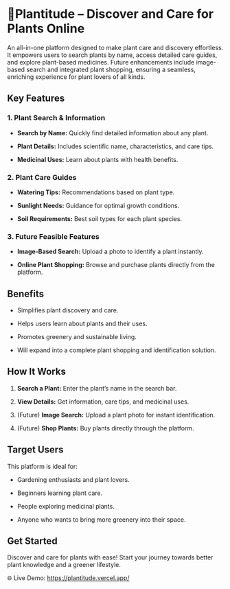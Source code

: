 # **🌿Plantitude – Discover and Care for Plants Online**

An all-in-one platform designed to make plant care and discovery effortless. It empowers users to search plants by name, access detailed care guides, and explore plant-based medicines. Future enhancements include image-based search and integrated plant shopping, ensuring a seamless, enriching experience for plant lovers of all kinds.

## **Key Features**
### **1. Plant Search & Information**

- **Search by Name:** Quickly find detailed information about any plant.

- **Plant Details:** Includes scientific name, characteristics, and care tips.

- **Medicinal Uses:** Learn about plants with health benefits.

### **2. Plant Care Guides**

- **Watering Tips:** Recommendations based on plant type.

- **Sunlight Needs:** Guidance for optimal growth conditions.

- **Soil Requirements:** Best soil types for each plant species.

### **3. Future Feasible Features**

- **Image-Based Search:** Upload a photo to identify a plant instantly.

- **Online Plant Shopping:** Browse and purchase plants directly from the platform.

## **Benefits**

- Simplifies plant discovery and care.

- Helps users learn about plants and their uses.

- Promotes greenery and sustainable living.

- Will expand into a complete plant shopping and identification solution.

## **How It Works**

1. **Search a Plant:** Enter the plant’s name in the search bar.

2. **View Details:** Get information, care tips, and medicinal uses.

3. (Future) **Image Search:** Upload a plant photo for instant identification.

4. (Future) **Shop Plants:** Buy plants directly through the platform.

## **Target Users**

This platform is ideal for:

- Gardening enthusiasts and plant lovers.

- Beginners learning plant care.

- People exploring medicinal plants.

- Anyone who wants to bring more greenery into their space.

## **Get Started**

Discover and care for plants with ease! Start your journey towards better plant knowledge and a greener lifestyle.

🌐 Live Demo: https://plantitude.vercel.app/
